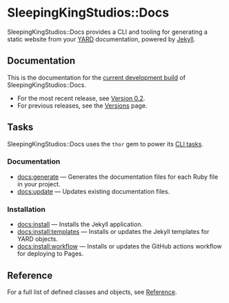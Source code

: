 ---
---

# SleepingKingStudios::Docs

SleepingKingStudios::Docs provides a CLI and tooling for generating a static website from your [YARD](https://rubydoc.info/gems/yard/file/README.md) documentation, powered by [Jekyll](https://jekyllrb.com/).

## Documentation

This is the documentation for the [current development build](https://github.com/sleepingkingstudios/sleeping_king_studios-docs) of SleepingKingStudios::Docs.

- For the most recent release, see [Version 0.2]({{site.baseurl}}/versions/0.2).
- For previous releases, see the [Versions]({{site.baseurl}}/versions) page.

## Tasks

SleepingKingStudios::Docs uses the `thor` gem to power its [CLI tasks]({{site.baseurl}}/tasks).

### Documentation

- [docs:generate]({{site.baseurl}}/tasks#docs-generate) &mdash; Generates the documentation files for each Ruby file in your project.
- [docs:update]({{site.baseurl}}/tasks#docs-update) &mdash; Updates existing documentation files.

### Installation

- [docs:install]({{site.baseurl}}/tasks#docs-install) &mdash; Installs the Jekyll application.
- [docs:install:templates]({{site.baseurl}}/tasks#docs-install-templates) &mdash; Installs or updates the Jekyll templates for YARD objects.
- [docs:install:workflow]({{site.baseurl}}/tasks#docs-install-workflow) &mdash; Installs or updates the GitHub actions workflow for deploying to Pages.

## Reference

For a full list of defined classes and objects, see [Reference](./reference).
